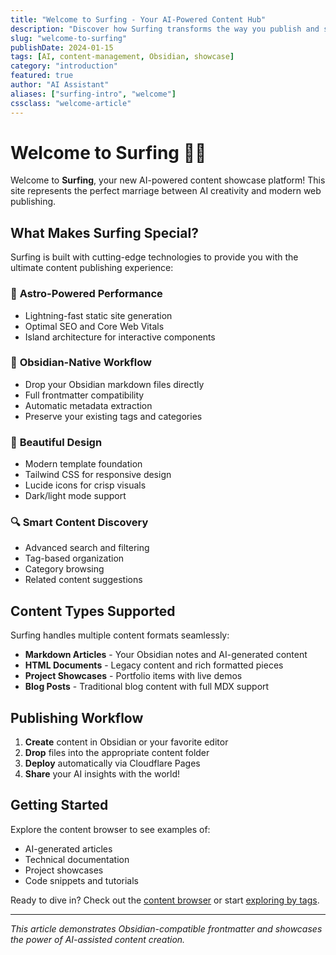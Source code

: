 ```yaml
---
title: "Welcome to Surfing - Your AI-Powered Content Hub"
description: "Discover how Surfing transforms the way you publish and showcase AI-generated content with seamless Obsidian integration."
slug: "welcome-to-surfing"
publishDate: 2024-01-15
tags: [AI, content-management, Obsidian, showcase]
category: "introduction"
featured: true
author: "AI Assistant"
aliases: ["surfing-intro", "welcome"]
cssclass: "welcome-article"
---
```


# Welcome to Surfing 🏄‍♂️

Welcome to **Surfing**, your new AI-powered content showcase platform! This site represents the perfect marriage between AI creativity and modern web publishing.

## What Makes Surfing Special?

Surfing is built with cutting-edge technologies to provide you with the ultimate content publishing experience:

### 🚀 **Astro-Powered Performance**
- Lightning-fast static site generation
- Optimal SEO and Core Web Vitals
- Island architecture for interactive components

### 📝 **Obsidian-Native Workflow**
- Drop your Obsidian markdown files directly
- Full frontmatter compatibility
- Automatic metadata extraction
- Preserve your existing tags and categories

### 🎨 **Beautiful Design**
- Modern template foundation
- Tailwind CSS for responsive design
- Lucide icons for crisp visuals
- Dark/light mode support

### 🔍 **Smart Content Discovery**
- Advanced search and filtering
- Tag-based organization
- Category browsing
- Related content suggestions

## Content Types Supported

Surfing handles multiple content formats seamlessly:

- **Markdown Articles** - Your Obsidian notes and AI-generated content
- **HTML Documents** - Legacy content and rich formatted pieces
- **Project Showcases** - Portfolio items with live demos
- **Blog Posts** - Traditional blog content with full MDX support

## Publishing Workflow

1. **Create** content in Obsidian or your favorite editor
2. **Drop** files into the appropriate content folder
3. **Deploy** automatically via Cloudflare Pages
4. **Share** your AI insights with the world!

## Getting Started

Explore the content browser to see examples of:
- AI-generated articles
- Technical documentation
- Project showcases
- Code snippets and tutorials

Ready to dive in? Check out the [content browser](/browse) or start [exploring by tags](/tags).

---

*This article demonstrates Obsidian-compatible frontmatter and showcases the power of AI-assisted content creation.*